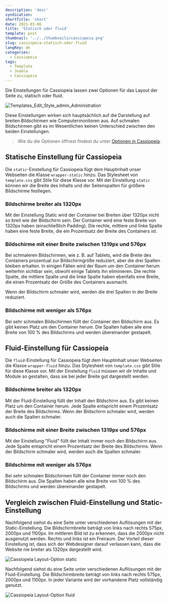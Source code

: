 ```yaml
---
description: 'desc'
syndication:
shortTitle: 'short'
date: 2021-03-06
title: 'Statisch oder fluid'
template: post
thumbnail: '../../thumbnails/cassiopeia.png'
slug: cassiopeia-statisch-oder-fluid
langKey: de
categories:
  - Cassiopeia
tags:
  - Template
  - Joomla
  - Cassiopeia
---
```


Die Einstellungen für Cassiopeia lassen zwei Optionen für das Layout der Seite zu, statisch oder fluid.

![Templates_Edit_Style_admin_Administration](/images/ce4.png)

Diese Einstellungen wirken sich hauptsächlich auf die Darstellung auf breiten Bildschirmen wie Computermonitoren aus. Auf schmalen Bildschirmen gibt es im Wesentlichen keinen Unterschied zwischen den beiden Einstellungen.

> Wie du die Optionen öffnest findest du unter [Optionen in Cassiopeia](/cassiopeia-optionen).

## Statische Einstellung für Cassiopeia

Die `static`-Einstellung für Cassiopeia fügt dem Hauptinhalt unser Webseiten die Klasse `wrapper-static` hinzu. Das Stylesheet von `template.css` gibt Stile für diese Klasse vor. Mit der Einstellung `static` können wir die Breite des Inhalts und der Seitenspalten für größere Bildschirme festlegen.

### Bildschirme breiter als 1320px

Mit der Einstellung Static wird der Container bei Breiten über 1320px nicht so breit wie der Bildschirm sein. Der Container wird eine feste Breite von 1320px haben (einschließlich Padding). Die rechte, mittlere und linke Spalte haben eine feste Breite, die ein Prozentsatz der Breite des Containers ist.

### Bildschirme mit einer Breite zwischen 1319px und 576px

Bei schmaleren Bildschirmen, wie z. B. auf Tablets, wird die Breite des Containers prozentual zur Bildschirmgröße reduziert, aber die drei Spalten bleiben erhalten. In einigen Fällen wird der Raum um den Container herum weiterhin sichtbar sein, obwohl einige Tablets ihn eliminieren. Die rechte Spalte, die mittlere Spalte und die linke Spalte haben ebenfalls eine Breite, die einen Prozentsatz der Größe des Containers ausmacht.

Wenn der Bildschirm schmaler wird, werden die drei Spalten in der Breite reduziert.

### Bildschirme mit weniger als 576px

Bei sehr schmalen Bildschirmen füllt der Container den Bildschirm aus. Es gibt keinen Platz um den Container herum. Die Spalten haben alle eine Breite von 100 % des Bildschirms und werden übereinander gestapelt.

## Fluid-Einstellung für Cassiopeia

Die `fluid`-Einstellung für Cassiopeia fügt dem Hauptinhalt unser Webseiten die Klasse `wrapper-fluid` hinzu. Das Stylesheet von `template.css` gibt Stile für diese Klasse vor. Mit der Einstellung `fluid` müssen wir dir Inhalte und Module so gestalten, dass sie bei jeder Breite gut dargestellt werden.

### Bildschirme breiter als 1320px

Mit der Fluid-Einstellung füllt der Inhalt den Bildschirm aus. Es gibt keinen Platz um den Container herum. Jede Spalte entspricht einem Prozentsatz der Breite des Bildschirms. Wenn der Bildschirm schmaler wird, werden auch die Spalten schmaler.

### Bildschirme mit einer Breite zwischen 1319px und 576px

Mit der Einstellung "Fluid" füllt der Inhalt immer noch den Bildschirm aus. Jede Spalte entspricht einem Prozentsatz der Breite des Bildschirms. Wenn der Bildschirm schmaler wird, werden auch die Spalten schmaler.

### Bildschirme mit weniger als 576px

Bei sehr schmalen Bildschirmen füllt der Container immer noch den Bildschirm aus. Die Spalten haben alle eine Breite von 100 % des Bildschirms und werden übereinander gestapelt.

## Vergleich zwischen Fluid-Einstellung und Static-Einstellung

Nachfolgend siehst du eine Seite unter verschiedenen Auflösungen mit der Static-Einstellung. Die Bildschirmbreite beträgt von links nach rechts 575px, 2000px und 1100px. Im mittleren Bild ist zu erkennen, dass die 2000px nicht ausgenutzt werden. Rechts und links ist ein Freiraum. Der Vorteil dieser Einstellung ist, dass sich der Webdesigner darauf verlassen kann, dass die Website nie breiter als 1320px dargestellt wird.

![Cassiopeia Layout-Option static](/images/cp_static.png)

Nachfolgend siehst du eine Seite unter verschiedenen Auflösungen mit der Fluid-Einstellung. Die Bildschirmbreite beträgt von links nach rechts 575px, 2000px und 1100px. In jeder Variante wird der vorhandene Platz vollständig genutzt.

![Cassiopeia Layout-Option fluid](/images/cp_fluid.png)
<img src="https://vg04.met.vgwort.de/na/7fb43e60955947f8b1771faf3a060d6a" width="1" height="1" alt="">
